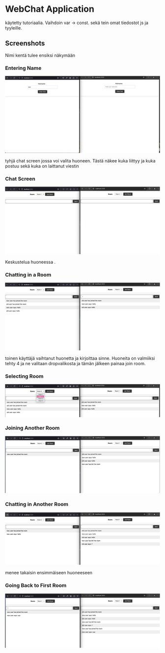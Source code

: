 # WebChat Application

käytetty tutoriaalia. Vaihdoin var -> const. sekä tein omat tiedostot js ja tyyleille.

## Screenshots
Nimi kentä tulee ensiksi näkymään
### Entering Name
![Name](ss/name.png)

tyhjä chat screen jossa voi valita huoneen. Tästä näkee kuka liittyy ja kuka postuu sekä kuka on laittanut viestin
### Chat Screen
![Chat Screen](ss/chatScreen.png)

Keskustelua huoneessa .
### Chatting in a Room
![Chatting](ss/chating.png)

toinen käyttäjä vaihtanut huonetta ja kirjoittaa sinne. Huoneita on valmiiksi tehty 4 ja ne valitaan dropvalikosta ja tämän jälkeen painaa join room.
### Selecting Room
![Room](ss/room.png)
### Joining Another Room
![Joining Another Room](ss/joininAnotherRoom.png)
### Chatting in Another Room
![Chatting Another Room](ss/ChattingAnotherRoom.png)


menee takaisin ensimmäiseen huoneeseen
### Going Back to First Room
![Going Back to First Room](ss/GoingBackToFirstRoom.png)

